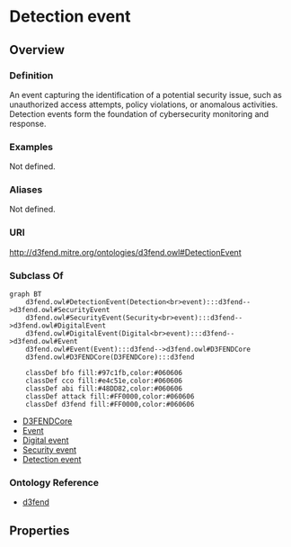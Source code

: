 # Detection event

## Overview

### Definition
An event capturing the identification of a potential security issue, such as unauthorized access attempts, policy violations, or anomalous activities. Detection events form the foundation of cybersecurity monitoring and response.

### Examples
Not defined.

### Aliases
Not defined.

### URI
http://d3fend.mitre.org/ontologies/d3fend.owl#DetectionEvent

### Subclass Of
```mermaid
graph BT
    d3fend.owl#DetectionEvent(Detection<br>event):::d3fend-->d3fend.owl#SecurityEvent
    d3fend.owl#SecurityEvent(Security<br>event):::d3fend-->d3fend.owl#DigitalEvent
    d3fend.owl#DigitalEvent(Digital<br>event):::d3fend-->d3fend.owl#Event
    d3fend.owl#Event(Event):::d3fend-->d3fend.owl#D3FENDCore
    d3fend.owl#D3FENDCore(D3FENDCore):::d3fend
    
    classDef bfo fill:#97c1fb,color:#060606
    classDef cco fill:#e4c51e,color:#060606
    classDef abi fill:#48DD82,color:#060606
    classDef attack fill:#FF0000,color:#060606
    classDef d3fend fill:#FF0000,color:#060606
```

- [D3FENDCore](/docs/ontology/reference/model/D3FENDCore/D3FENDCore.md)
- [Event](/docs/ontology/reference/model/D3FENDCore/Event/Event.md)
- [Digital event](/docs/ontology/reference/model/D3FENDCore/Event/Digital%20event/Digital%20event.md)
- [Security event](/docs/ontology/reference/model/D3FENDCore/Event/Digital%20event/Security%20event/Security%20event.md)
- [Detection event](/docs/ontology/reference/model/D3FENDCore/Event/Digital%20event/Security%20event/Detection%20event/Detection%20event.md)


### Ontology Reference
- [d3fend](http://d3fend.mitre.org/ontologies/d3fend.owl#)

## Properties
